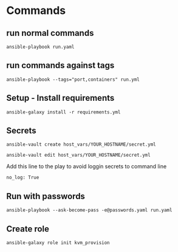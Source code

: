 # Commands

## run normal commands
`ansible-playbook run.yaml`

## run commands against tags
`ansible-playbook --tags="port,containers" run.yml`

## Setup - Install requirements
`ansible-galaxy install -r requirements.yml`

## Secrets
`ansible-vault create host_vars/YOUR_HOSTNAME/secret.yml`

`ansible-vault edit host_vars/YOUR_HOSTNAME/secret.yml`

Add this line to the play to avoid loggin secrets to command line

`no_log: True`

## Run with passwords
`ansible-playbook --ask-become-pass -e@passwords.yaml run.yaml`

## Create role 
`ansible-galaxy role init kvm_provision`